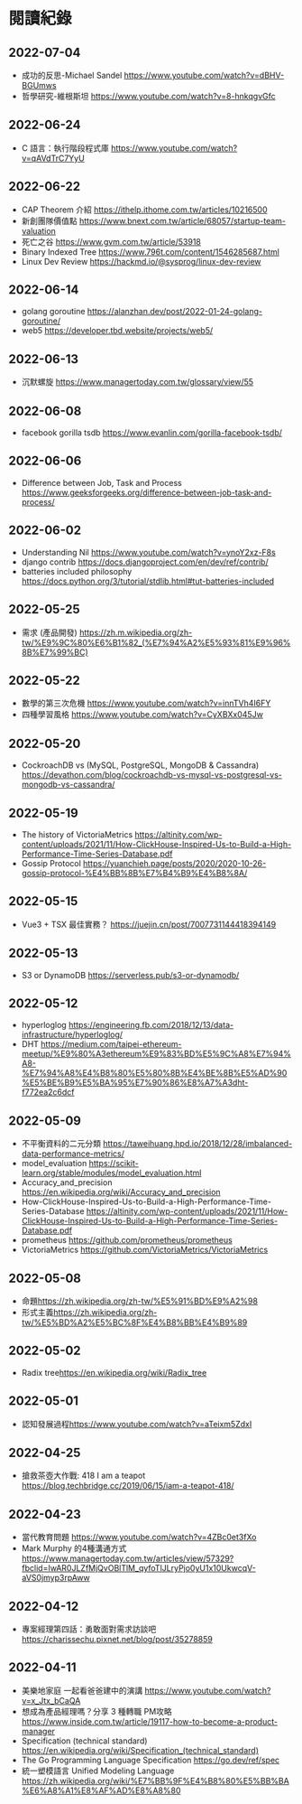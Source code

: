 # 閱讀紀錄

## 2022-07-04
- 成功的反思-Michael Sandel <https://www.youtube.com/watch?v=dBHV-BGUmws>
- 哲學研究-維根斯坦 <https://www.youtube.com/watch?v=8-hnkqgvGfc>

## 2022-06-24
- C 語言：執行階段程式庫 <https://www.youtube.com/watch?v=qAVdTrC7YyU>

## 2022-06-22
- CAP Theorem 介紹 <https://ithelp.ithome.com.tw/articles/10216500>
- 新創團隊價值點 <https://www.bnext.com.tw/article/68057/startup-team-valuation>
- 死亡之谷 <https://www.gvm.com.tw/article/53918>
- Binary Indexed Tree <https://www.796t.com/content/1546285687.html>
- Linux Dev Review <https://hackmd.io/@sysprog/linux-dev-review>
  
## 2022-06-14
- golang goroutine <https://alanzhan.dev/post/2022-01-24-golang-goroutine/>
- web5 <https://developer.tbd.website/projects/web5/>

## 2022-06-13
- 沉默螺旋 <https://www.managertoday.com.tw/glossary/view/55>
## 2022-06-08
- facebook gorilla tsdb <https://www.evanlin.com/gorilla-facebook-tsdb/>
## 2022-06-06
- Difference between Job, Task and Process <https://www.geeksforgeeks.org/difference-between-job-task-and-process/>

## 2022-06-02
- Understanding Nil <https://www.youtube.com/watch?v=ynoY2xz-F8s>
- django contrib <https://docs.djangoproject.com/en/dev/ref/contrib/>
- batteries included philosophy <https://docs.python.org/3/tutorial/stdlib.html#tut-batteries-included>

## 2022-05-25
- 需求 (產品開發) <https://zh.m.wikipedia.org/zh-tw/%E9%9C%80%E6%B1%82_(%E7%94%A2%E5%93%81%E9%96%8B%E7%99%BC)>

## 2022-05-22
- 數學的第三次危機 <https://www.youtube.com/watch?v=innTVh4I6FY>
- 四種學習風格 <https://www.youtube.com/watch?v=CyXBXx045Jw>

## 2022-05-20
- CockroachDB vs (MySQL, PostgreSQL, MongoDB & Cassandra) <https://devathon.com/blog/cockroachdb-vs-mysql-vs-postgresql-vs-mongodb-vs-cassandra/>

## 2022-05-19
- The history of VictoriaMetrics <https://altinity.com/wp-content/uploads/2021/11/How-ClickHouse-Inspired-Us-to-Build-a-High-Performance-Time-Series-Database.pdf>
- Gossip Protocol <https://yuanchieh.page/posts/2020/2020-10-26-gossip-protocol-%E4%BB%8B%E7%B4%B9%E4%B8%8A/>

## 2022-05-15
- Vue3 + TSX 最佳實務？ <https://juejin.cn/post/7007731144418394149>

## 2022-05-13
- S3 or DynamoDB <https://serverless.pub/s3-or-dynamodb/>

## 2022-05-12
- hyperloglog <https://engineering.fb.com/2018/12/13/data-infrastructure/hyperloglog/>
- DHT <https://medium.com/taipei-ethereum-meetup/%E9%80%A3ethereum%E9%83%BD%E5%9C%A8%E7%94%A8-%E7%94%A8%E4%B8%80%E5%80%8B%E4%BE%8B%E5%AD%90%E5%BE%B9%E5%BA%95%E7%90%86%E8%A7%A3dht-f772ea2c6dcf>

## 2022-05-09
- 不平衡資料的二元分類 <https://taweihuang.hpd.io/2018/12/28/imbalanced-data-performance-metrics/>
- model_evaluation <https://scikit-learn.org/stable/modules/model_evaluation.html>
- Accuracy_and_precision <https://en.wikipedia.org/wiki/Accuracy_and_precision>
- How-ClickHouse-Inspired-Us-to-Build-a-High-Performance-Time-Series-Database <https://altinity.com/wp-content/uploads/2021/11/How-ClickHouse-Inspired-Us-to-Build-a-High-Performance-Time-Series-Database.pdf>
- prometheus <https://github.com/prometheus/prometheus>
- VictoriaMetrics <https://github.com/VictoriaMetrics/VictoriaMetrics>

## 2022-05-08
- 命題<https://zh.wikipedia.org/zh-tw/%E5%91%BD%E9%A2%98>
- 形式主義<https://zh.wikipedia.org/zh-tw/%E5%BD%A2%E5%BC%8F%E4%B8%BB%E4%B9%89>

## 2022-05-02
- Radix tree<https://en.wikipedia.org/wiki/Radix_tree>
## 2022-05-01
- 認知發展過程<https://www.youtube.com/watch?v=aTeixm5ZdxI>

## 2022-04-25
 - 搶救茶壺大作戰: 418 I am a teapot <https://blog.techbridge.cc/2019/06/15/iam-a-teapot-418/>
## 2022-04-23
- 當代教育問題 <https://www.youtube.com/watch?v=4ZBc0et3fXo>
- Mark Murphy 的4種溝通方式 <https://www.managertoday.com.tw/articles/view/57329?fbclid=IwAR0JLZfMjQvOBlTlM_qyfoTlJLryPjo0yU1x10UkwcqV-aVS0jmyp3rpAww>
## 2022-04-12
- 專案經理第四話：勇敢面對需求訪談吧 <https://charissechu.pixnet.net/blog/post/35278859>
## 2022-04-11
- 美樂地家庭 一起看爸爸建中的演講 <https://www.youtube.com/watch?v=x_Jtx_bCaQA>
- 想成為產品經理嗎？分享 3 種轉職 PM攻略 <https://www.inside.com.tw/article/19117-how-to-become-a-product-manager>
- Specification (technical standard) <https://en.wikipedia.org/wiki/Specification_(technical_standard)>
- The Go Programming Language Specification <https://go.dev/ref/spec>
- 統一塑模語言 Unified Modeling Language <https://zh.wikipedia.org/wiki/%E7%BB%9F%E4%B8%80%E5%BB%BA%E6%A8%A1%E8%AF%AD%E8%A8%80>
